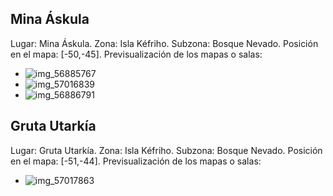 ## Mina Áskula
Lugar: Mina Áskula.
Zona: Isla Kéfriho.
Subzona: Bosque Nevado.
Posición en el mapa: [-50,-45].
Previsualización de los mapas o salas:
- ![img_56885767](https://media.discordapp.net/attachments/1115311447145193482/1115361416455663666/56885767.jpg)
- ![img_57016839](https://media.discordapp.net/attachments/1115311447145193482/1115361483497426965/57016839.jpg)
- ![img_56886791](https://media.discordapp.net/attachments/1115311447145193482/1115361445283102920/56886791.jpg)

## Gruta Utarkía
Lugar: Gruta Utarkía.
Zona: Isla Kéfriho.
Subzona: Bosque Nevado.
Posición en el mapa: [-51,-44].
Previsualización de los mapas o salas:
- ![img_57017863](https://media.discordapp.net/attachments/1115311447145193482/1115361513138569337/57017863.jpg)
